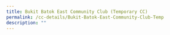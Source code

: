 ```yaml
---
title: Bukit Batok East Community Club (Temporary CC)
permalink: /cc-details/Bukit-Batok-East-Community-Club-Temp
description: ""
---
```

